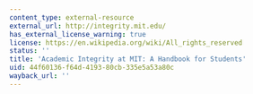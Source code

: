 ```yaml
---
content_type: external-resource
external_url: http://integrity.mit.edu/
has_external_license_warning: true
license: https://en.wikipedia.org/wiki/All_rights_reserved
status: ''
title: 'Academic Integrity at MIT: A Handbook for Students'
uid: 44f60136-f64d-4193-80cb-335e5a53a80c
wayback_url: ''
---
```

